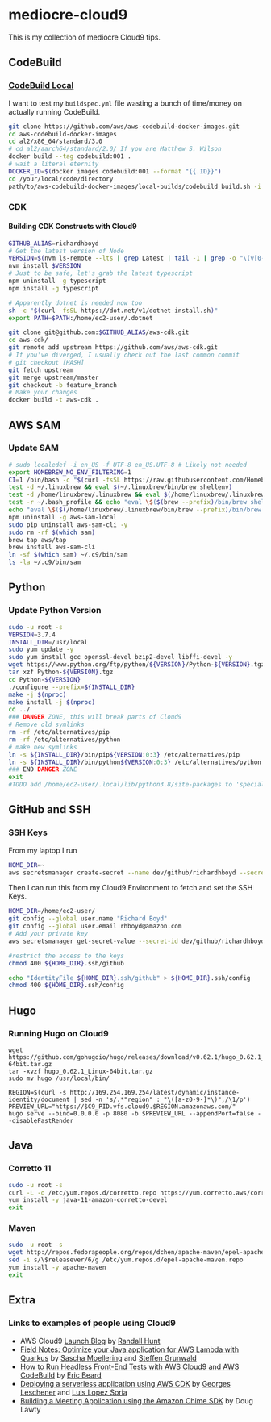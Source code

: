 # mediocre-cloud9

This is my collection of mediocre Cloud9 tips.

## CodeBuild

### [CodeBuild Local](https://github.com/aws/aws-codebuild-docker-images)
I want to test my `buildspec.yml` file wasting a bunch of time/money on actually running CodeBuild.


```bash
git clone https://github.com/aws/aws-codebuild-docker-images.git
cd aws-codebuild-docker-images
cd al2/x86_64/standard/3.0
# cd al2/aarch64/standard/2.0/ If you are Matthew S. Wilson
docker build --tag codebuild:001 . 
# wait a literal eternity
DOCKER_ID=$(docker images codebuild:001 --format "{{.ID}}")
cd /your/local/code/directory
path/to/aws-codebuild-docker-images/local-builds/codebuild_build.sh -i $DOCKER_ID -a $(pwd)/artifacts -m -p isengard_example
```

### CDK

#### Building CDK Constructs with Cloud9

```bash
GITHUB_ALIAS=richardhboyd
# Get the latest version of Node
VERSION=$(nvm ls-remote --lts | grep Latest | tail -1 | grep -o "\(v[0-9][0-9]*\.[0-9][0-9]*\.[0-9][0-9]*\)")
nvm install $VERSION
# Just to be safe, let's grab the latest typescript
npm uninstall -g typescript
npm install -g typescript

# Apparently dotnet is needed now too
sh -c "$(curl -fsSL https://dot.net/v1/dotnet-install.sh)"
export PATH=$PATH:/home/ec2-user/.dotnet

git clone git@github.com:$GITHUB_ALIAS/aws-cdk.git
cd aws-cdk/
git remote add upstream https://github.com/aws/aws-cdk.git
# If you've diverged, I usually check out the last common commit
# git checkout [HASH]
git fetch upstream
git merge upstream/master
git checkout -b feature_branch
# Make your changes
docker build -t aws-cdk .
```

## AWS SAM

### Update SAM

```bash
# sudo localedef -i en_US -f UTF-8 en_US.UTF-8 # Likely not needed
export HOMEBREW_NO_ENV_FILTERING=1
CI=1 /bin/bash -c "$(curl -fsSL https://raw.githubusercontent.com/Homebrew/install/master/install.sh)"
test -d ~/.linuxbrew && eval $(~/.linuxbrew/bin/brew shellenv)
test -d /home/linuxbrew/.linuxbrew && eval $(/home/linuxbrew/.linuxbrew/bin/brew shellenv)
test -r ~/.bash_profile && echo "eval \$($(brew --prefix)/bin/brew shellenv)" >>~/.bash_profile
echo "eval \$($(/home/linuxbrew/.linuxbrew/bin/brew --prefix)/bin/brew shellenv)" >>~/.profile
npm uninstall -g aws-sam-local
sudo pip uninstall aws-sam-cli -y
sudo rm -rf $(which sam)
brew tap aws/tap
brew install aws-sam-cli
ln -sf $(which sam) ~/.c9/bin/sam
ls -la ~/.c9/bin/sam
```

## Python

### Update Python Version

```bash
sudo -u root -s
VERSION=3.7.4
INSTALL_DIR=/usr/local
sudo yum update -y
sudo yum install gcc openssl-devel bzip2-devel libffi-devel -y
wget https://www.python.org/ftp/python/${VERSION}/Python-${VERSION}.tgz
tar xzf Python-${VERSION}.tgz
cd Python-${VERSION}
./configure --prefix=${INSTALL_DIR}
make -j $(nproc)
make install -j $(nproc)
cd ../
### DANGER ZONE, this will break parts of Cloud9
# Remove old symlinks
rm -rf /etc/alternatives/pip
rm -rf /etc/alternatives/python
# make new symlinks
ln -s ${INSTALL_DIR}/bin/pip${VERSION:0:3} /etc/alternatives/pip
ln -s ${INSTALL_DIR}/bin/python${VERSION:0:3} /etc/alternatives/python
### END DANGER ZONE
exit
#TODO add /home/ec2-user/.local/lib/python3.8/site-packages to 'special' PATH
```

## GitHub and SSH

### SSH Keys
From my laptop I run

```bash
HOME_DIR=~
aws secretsmanager create-secret --name dev/github/richardhboyd --secret-string file://${HOME_DIR}/.ssh/github --region us-west-2 --profile federate
```

Then I can run this from my Cloud9 Environment to fetch and set the SSH Keys.

```bash
HOME_DIR=/home/ec2-user/
git config --global user.name "Richard Boyd"
git config --global user.email rhboyd@amazon.com
# Add your private key
aws secretsmanager get-secret-value --secret-id dev/github/richardhboyd --query "SecretString" --output text --region us-west-2 > ${HOME_DIR}.ssh/github

#restrict the access to the keys
chmod 400 ${HOME_DIR}.ssh/github

echo "IdentityFile ${HOME_DIR}.ssh/github" > ${HOME_DIR}.ssh/config
chmod 400 ${HOME_DIR}.ssh/config
```

## Hugo

### Running Hugo on Cloud9

```
wget https://github.com/gohugoio/hugo/releases/download/v0.62.1/hugo_0.62.1_Linux-64bit.tar.gz
tar -xvzf hugo_0.62.1_Linux-64bit.tar.gz
sudo mv hugo /usr/local/bin/

REGION=$(curl -s http://169.254.169.254/latest/dynamic/instance-identity/document | sed -n 's/.*"region" : "\([a-z0-9-]*\)",/\1/p')
PREVIEW_URL="https://$C9_PID.vfs.cloud9.$REGION.amazonaws.com/"
hugo serve --bind=0.0.0.0 -p 8080 -b $PREVIEW_URL --appendPort=false --disableFastRender
```

## Java

### Corretto 11

```bash
sudo -u root -s
curl -L -o /etc/yum.repos.d/corretto.repo https://yum.corretto.aws/corretto.repo
yum install -y java-11-amazon-corretto-devel
exit
```

### Maven
```bash
sudo -u root -s
wget http://repos.fedorapeople.org/repos/dchen/apache-maven/epel-apache-maven.repo -O /etc/yum.repos.d/epel-apache-maven.repo
sed -i s/\$releasever/6/g /etc/yum.repos.d/epel-apache-maven.repo
yum install -y apache-maven
exit
```
## Extra

### Links to examples of people using Cloud9
- AWS Cloud9 [Launch Blog](https://aws.amazon.com/blogs/aws/aws-cloud9-cloud-developer-environments/) by [Randall Hunt](https://twitter.com/jrhunt)
- [Field Notes: Optimize your Java application for AWS Lambda with Quarkus](https://aws.amazon.com/blogs/architecture/field-notes-optimize-your-java-application-for-aws-lambda-with-quarkus/) by [Sascha Moellering](https://twitter.com/sascha242) and [Steffen Grunwald](https://twitter.com/steffeng)
- [How to Run Headless Front-End Tests with AWS Cloud9 and AWS CodeBuild](https://aws.amazon.com/blogs/devops/how-to-run-headless-front-end-tests-with-aws-cloud9-and-aws-codebuild/) by [Eric Beard](https://twitter.com/EricZBeard)
- [Deploying a serverless application using AWS CDK](https://aws.amazon.com/blogs/devops/deploying-a-serverless-application-using-aws-cdk/) by [Georges Leschener](https://www.linkedin.com/in/georges-leschener-6872458/) and [Luis Lopez Soria](https://www.linkedin.com/in/luis-l-5005718b/)
- [Building a Meeting Application using the Amazon Chime SDK](https://aws.amazon.com/blogs/business-productivity/building-a-meeting-application-using-the-amazon-chime-sdk/) by Doug Lawty